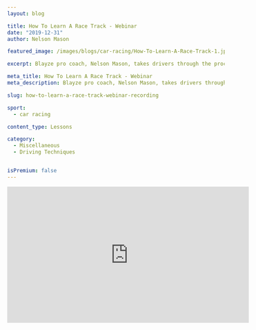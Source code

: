 ```yaml
---
layout: blog

title: How To Learn A Race Track - Webinar
date: "2019-12-31"
author: Nelson Mason

featured_image: /images/blogs/car-racing/How-To-Learn-A-Race-Track-1.jpg

excerpt: Blayze pro coach, Nelson Mason, takes drivers through the process of how professional racecar drivers learn new race tracks so quickly.

meta_title: How To Learn A Race Track - Webinar
meta_description: Blayze pro coach, Nelson Mason, takes drivers through the process of how professional racecar drivers learn new race tracks so quickly.

slug: how-to-learn-a-race-track-webinar-recording

sport:
  - car racing

content_type: Lessons

category:
  - Miscellaneous
  - Driving Techniques


isPremium: false
---
```


<iframe title="Blog iFrame" id="videoIframe" width="560" height="315" src="https://www.youtube.com/embed/gXacxCjOuZU" frameborder="0" allow="accelerometer; autoplay; encrypted-media; gyroscope; picture-in-picture" allowfullscreen></iframe>
